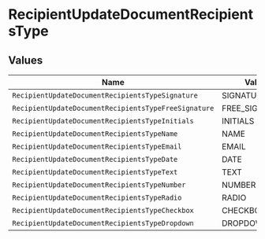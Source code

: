 # RecipientUpdateDocumentRecipientsType


## Values

| Name                                                 | Value                                                |
| ---------------------------------------------------- | ---------------------------------------------------- |
| `RecipientUpdateDocumentRecipientsTypeSignature`     | SIGNATURE                                            |
| `RecipientUpdateDocumentRecipientsTypeFreeSignature` | FREE_SIGNATURE                                       |
| `RecipientUpdateDocumentRecipientsTypeInitials`      | INITIALS                                             |
| `RecipientUpdateDocumentRecipientsTypeName`          | NAME                                                 |
| `RecipientUpdateDocumentRecipientsTypeEmail`         | EMAIL                                                |
| `RecipientUpdateDocumentRecipientsTypeDate`          | DATE                                                 |
| `RecipientUpdateDocumentRecipientsTypeText`          | TEXT                                                 |
| `RecipientUpdateDocumentRecipientsTypeNumber`        | NUMBER                                               |
| `RecipientUpdateDocumentRecipientsTypeRadio`         | RADIO                                                |
| `RecipientUpdateDocumentRecipientsTypeCheckbox`      | CHECKBOX                                             |
| `RecipientUpdateDocumentRecipientsTypeDropdown`      | DROPDOWN                                             |
